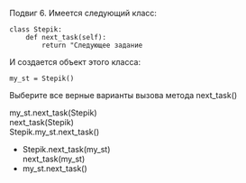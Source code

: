 

Подвиг 6. Имеется следующий класс:
```
class Stepik:
    def next_task(self):
        return "Следующее задание
```

И создается объект этого класса:

```
my_st = Stepik()
```

Выберите все верные варианты вызова метода next_task()


my_st.next_task(Stepik)  
next_task(Stepik)  
Stepik.my_st.next_task()  
+ Stepik.next_task(my_st)  
next_task(my_st)  
+ my_st.next_task()  
